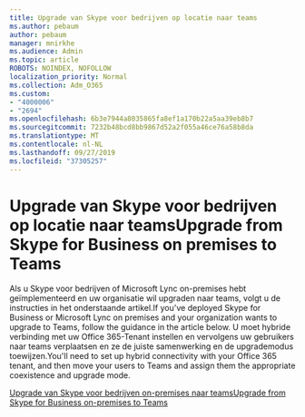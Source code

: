 ```yaml
---
title: Upgrade van Skype voor bedrijven op locatie naar teams
ms.author: pebaum
author: pebaum
manager: mnirkhe
ms.audience: Admin
ms.topic: article
ROBOTS: NOINDEX, NOFOLLOW
localization_priority: Normal
ms.collection: Adm_O365
ms.custom:
- "4000006"
- "2694"
ms.openlocfilehash: 6b3e7944a8035865fa8ef1a170b22a5aa39eb8b7
ms.sourcegitcommit: 7232b48bcd8bb9867d52a2f055a46ce76a58b8da
ms.translationtype: MT
ms.contentlocale: nl-NL
ms.lasthandoff: 09/27/2019
ms.locfileid: "37305257"
---
```

# <a name="upgrade-from-skype-for-business-on-premises-to-teams"></a><span data-ttu-id="c54e8-102">Upgrade van Skype voor bedrijven op locatie naar teams</span><span class="sxs-lookup"><span data-stu-id="c54e8-102">Upgrade from Skype for Business on premises to Teams</span></span>

<span data-ttu-id="c54e8-103">Als u Skype voor bedrijven of Microsoft Lync on-premises hebt geïmplementeerd en uw organisatie wil upgraden naar teams, volgt u de instructies in het onderstaande artikel.</span><span class="sxs-lookup"><span data-stu-id="c54e8-103">If you've deployed Skype for Business or Microsoft Lync on premises and your organization wants to upgrade to Teams, follow the guidance in the article below.</span></span> <span data-ttu-id="c54e8-104">U moet hybride verbinding met uw Office 365-Tenant instellen en vervolgens uw gebruikers naar teams verplaatsen en ze de juiste samenwerking en de upgrademodus toewijzen.</span><span class="sxs-lookup"><span data-stu-id="c54e8-104">You'll need to set up hybrid connectivity with your Office 365 tenant, and then move your users to Teams and assign them the appropriate coexistence and upgrade mode.</span></span> 

[<span data-ttu-id="c54e8-105">Upgrade van Skype voor bedrijven on-premises naar teams</span><span class="sxs-lookup"><span data-stu-id="c54e8-105">Upgrade from Skype for Business on-premises to Teams</span></span>](https://docs.microsoft.com/MicrosoftTeams/upgrade-to-teams-execute-skypeforbusinesshybridonprem)


